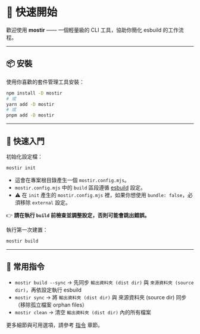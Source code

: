 # 🚀 快速開始

歡迎使用 **mostir** —— 一個輕量級的 CLI 工具，協助你簡化 esbuild 的工作流程。

---

## 📦 安裝

使用你喜歡的套件管理工具安裝：

```bash
npm install -D mostir
# 或
yarn add -D mostir
# 或
pnpm add -D mostir
```

---

## 🚀 快速入門

初始化設定檔：

```bash
mostir init
```

- 這會在專案根目錄產生一個 `mostir.config.mjs`。  
- `mostir.config.mjs` 中的 `build` 區段遵循 [esbuild](https://esbuild.github.io/api/) 設定。
- ⚠️ 在 `init` 產生的 `mostir.config.mjs` 裡，如果你想使用 `bundle: false`，必須移除 `external` 設定。

👉 **請在執行 `build` 前檢查並調整設定，否則可能會跳出錯誤。**

執行第一次建置：

```bash
mostir build
```

---

## 🧹 常用指令

- `mostir build --sync` → 先同步 `輸出資料夾 (dist dir)` 與 `來源資料夾 (source dir)`，再依設定執行 esbuild  
- `mostir sync` → 將 `輸出資料夾 (dist dir)` 與 來源資料夾 (source dir) 同步（移除孤立檔案 orphan files）  
- `mostir clean` → 清空 `輸出資料夾 (dist dir)` 內的所有檔案  

更多細節與可用選項，請參考 [指令](./commands.md) 章節。
